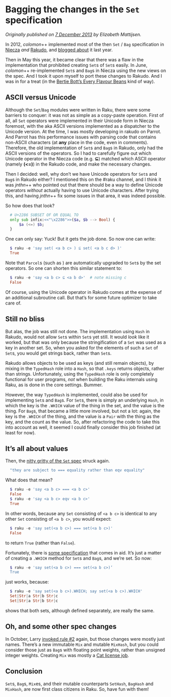 # Bagging the changes in the `Set` specification
    
*Originally published on [7 December 2013](https://perl6advent.wordpress.com/2013/12/07/day-07-bagging-the-changes-in-the-set-specification/) by Elizabeth Mattijsen.*

In 2012, *colomon*++ implemented most of the then `Set` / `Bag` specification in [Niecza](https://github.com/sorear/niecza) *and* [Rakudo](https://github.com/rakudo/rakudo), and [blogged about](https://rakuadvent.wordpress.com/2012/12/13/day-13-bags-and-sets) it last year.

Then in May this year, it became clear that there was a flaw in the implementation that prohibited creating `Set`s of `Set`s easily. In June, *colomon*++ re-implemented `Set`s and `Bag`s in Niecza using the new views on the spec. And I took it upon myself to port these changes to Rakudo. And I was in for a treat (in the [Bertie Bott’s Every Flavour Beans](http://harrypotter.wikia.com/wiki/Bertie_Bott's_Every_Flavour_Beans) kind of way).

## ASCII versus Unicode

Although the `Set`/`Bag` modules were written in Raku, there were some barriers to conquer: it was not as simple as a copy-paste operation. First of all, all `Set` operators were implemented in their Unicode form in Niecza foremost, with the aka ASCII versions implemented as a dispatcher to the Unicode version. At the time, I was mostly developing in rakudo on Parrot.  And Parrot has this performance issues with parsing code that contains non-ASCII characters (at **any** place in the code, even in comments). Therefore, the old implementation of `Set`s and `Bag`s in Rakudo, only had the ASCII versions of the operators. So I had to carefully figure out which Unicode operator in the Niecza code (e.g. **⊆**) matched which ASCII operator (namely **(<=)**) in the Rakudo code, and make the necessary changes.

Then I decided: well, why don’t we have Unicode operators for `Set`s and `Bag`s in Rakudo either? I mentioned this on the #raku channel, and I think it was *jnthn*++ who pointed out that there should be a way to define Unicode operators *without* actually having to use Unicode characters. After trying this, and having *jnthn*++ fix some issues in that area, it was indeed possible.

So how does that look?

```` raku
  # U+2286 SUBSET OF OR EQUAL TO
  only sub infix:<<"\x2286">>($a, $b --> Bool) {
      $a (<=) $b;
  }
````

One can only say: Yuck! But it gets the job done. So now one can write:

```` raku
  $ raku -e 'say set( <a b c> ) ⊆ set( <a b c d> )'
  True
````

Note that `Parcel`s (such as **<a b c>**) are automatically upgraded to `Set`s by the set operators. So one can shorten this similar statement to:

```` raku
  $ raku -e 'say <a b c> ⊆ <a b d>'  # note missing c
  False
````

Of course, using the Unicode operator in Rakudo comes at the expense of an additional subroutine call. But that’s for some future optimizer to take care of.

## Still no bliss

But alas, the job was still not done. The implementation using `Hash` in Rakudo, would not allow `Set`s within `Set`s yet still. It would *look* like it worked, but that was only because the stringification of a `Set` was used as a key in another set. So, when you asked for the elements of such a `Set` of `Set`s, you would get strings back, rather than `Set`s.

Rakudo allows objects to be used as keys (and still remain objects), by mixing in the `TypedHash` role into a `Hash`, so that `.keys` returns objects, rather than strings.  Unfortunately, using the `TypedHash` role is only completely functional for user programs, *not* when building the Raku internals using Raku, as is done in the core settings. Bummer.

However, the way `TypedHash` is implemented, could also be used for implementing `Set`s and `Bag`s. For `Set`s, there is simply an underlying `Hash`, in which the key is the `.WHICH` value of the thing in the set, and the value is the thing. For `Bag`s, that became a little more involved, but not a lot: again, the key is the `.WHICH` of the thing, and the value is a `Pair` with the thing as the key, and the count as the value. So, after refactoring the code to take this into account as well, it seemed I could finally consider this job finished (at least for now).

## It’s all about values

Then, the [nitty gritty of the `Set` spec](http://design.raku.org/syn/S32/Containers.html#line_1162) struck again.

```` raku
  "they are subject to === equality rather than eqv equality"
````

What does that mean?

```` raku
  $ raku -e 'say <a b c> === <a b c>'
  False
  $ raku -e 'say <a b c> eqv <a b c>'
  True
````

In other words, because any `Set` consisting of `<a b c>` is identical to any other `Set` consisting of `<a b c>`, you would expect:

```` raku
  $ raku -e 'say set(<a b c>) === set(<a b c>)'
  False
````

to return `True` (rather than `False`).

Fortunately, there is [some specification](http://design.raku.org/syn/S03.html#line_3311) that comes in aid. It’s just a matter of creating a `.WHICH` method for `Set`s and `Bag`s, and we’re set. So now:

```` raku
  $ raku -e 'say set(<a b c>) === set(<a b c>)’
  True
````

just works, because:

```` raku
  $ raku -e 'say set(<a b c>).WHICH; say set(<a b c>).WHICH'
  Set|Str|a Str|b Str|c
  Set|Str|a Str|b Str|c
````

shows that both sets, although defined separately, are really the same.

## Oh, and some other spec changes

In October, Larry [invoked rule #2](https://github.com/raku/specs/commit/2845cf6aefdc9bd0baaefe956302a480fe2a84db) again, but those changes were mostly just names. There’s a new immutable `Mix` and mutable `MixHash`, but you could consider those just as `Bag`s with floating point weights, rather than unsigned integer weights. Creating `Mix` was mostly a [Cat license job](http://www.ibras.dk/montypython/finalripoff.htm#Fish).

## Conclusion

`Set`s, `Bag`s, `Mix`es, and their mutable counterparts `SetHash`, `BagHash` and `MixHash`, are now first class citizens in Raku. So, have fun with them!
